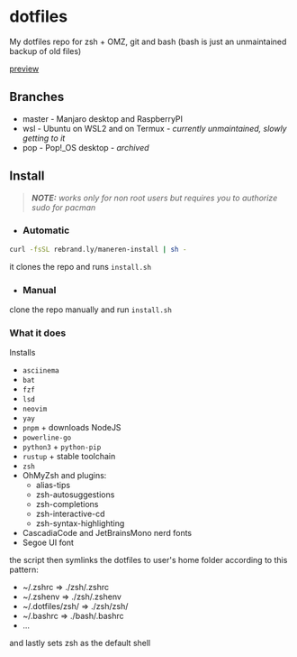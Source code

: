 # dotfiles

My dotfiles repo for zsh + OMZ, git and bash (bash is just an unmaintained backup of old files)

[preview](https://github.com/Maneren/dotfiles/blob/master/preview.png)

## Branches

- master - Manjaro desktop and RaspberryPI
- wsl - Ubuntu on WSL2 and on Termux - *currently unmaintained, slowly getting to it*
- pop - Pop!\_OS desktop - *archived*

## Install

> ***NOTE:*** *works only for non root users but requires you to authorize sudo for pacman*

- ### Automatic

```sh
curl -fsSL rebrand.ly/maneren-install | sh -
```

it clones the repo and runs `install.sh`

- ### Manual

clone the repo manually and run `install.sh`

### What it does

Installs

- `asciinema`
- `bat`
- `fzf`
- `lsd`
- `neovim`
- `yay`
- `pnpm` + downloads NodeJS
- `powerline-go`
- `python3` + `python-pip`
- `rustup` + stable toolchain
- `zsh`
- OhMyZsh and plugins:
  - alias-tips
  - zsh-autosuggestions
  - zsh-completions
  - zsh-interactive-cd
  - zsh-syntax-highlighting
- CascadiaCode and JetBrainsMono nerd fonts
- Segoe UI font

the script then symlinks the dotfiles to user's home folder according to this pattern:

- ~/.zshrc         => ./zsh/.zshrc
- ~/.zshenv         => ./zsh/.zshenv
- ~/.dotfiles/zsh/ => ./zsh/zsh/
- ~/.bashrc         => ./bash/.bashrc
- ...

and lastly sets zsh as the default shell
